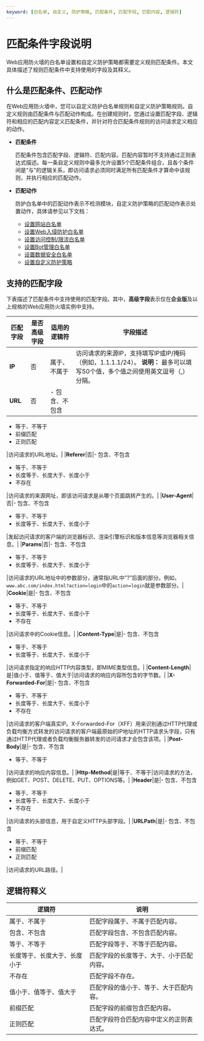 ```yaml
---
keyword: [白名单, 自定义, 防护策略, 匹配条件, 匹配字段, 匹配内容, 逻辑符]
---
```


# 匹配条件字段说明

Web应用防火墙的白名单设置和自定义防护策略都需要定义规则匹配条件。本文具体描述了规则匹配条件中支持使用的字段及其释义。

## 什么是匹配条件、匹配动作

在Web应用防火墙中，您可以自定义防护白名单规则和自定义防护策略规则。自定义规则由匹配条件与匹配动作构成。在创建规则时，您通过设置匹配字段、逻辑符和相应的匹配内容定义匹配条件，并针对符合匹配条件规则的访问请求定义相应的动作。

-   **匹配条件**

    匹配条件包含匹配字段、逻辑符、匹配内容。匹配内容暂时不支持通过正则表达式描述。每一条自定义规则中最多允许设置5个匹配条件组合，且各个条件间是“与”的逻辑关系，即访问请求必须同时满足所有匹配条件才算命中该规则，并执行相应的匹配动作。

-   **匹配动作**

    防护白名单中的匹配动作表示不检测模块，自定义防护策略的匹配动作表示处置动作，具体请参见以下文档：

    -   [设置网站白名单](/cn.zh-CN/网站防护配置/防护白名单/设置网站白名单.md)
    -   [设置Web入侵防护白名单](/cn.zh-CN/网站防护配置/防护白名单/设置Web入侵防护白名单.md)
    -   [设置访问控制/限流白名单](/cn.zh-CN/网站防护配置/防护白名单/设置访问控制/限流白名单.md)
    -   [设置Bot管理白名单](/cn.zh-CN/网站防护配置/防护白名单/设置Bot管理白名单.md)
    -   [设置数据安全白名单](/cn.zh-CN/网站防护配置/防护白名单/设置数据安全白名单.md)
    -   [设置自定义防护策略](/cn.zh-CN/网站防护配置/访问控制/限流/设置自定义防护策略.md)

## 支持的匹配字段

下表描述了匹配条件中支持使用的匹配字段。其中，**高级字段**表示仅在**企业版**及以上规格的Web应用防火墙实例中支持。

|匹配字段|是否高级字段|适用的逻辑符|字段描述|
|----|------|------|----|
|**IP**|否|属于、不属于|访问请求的来源IP，支持填写IP或IP/掩码（例如，1.1.1.1/24）。 **说明：** 最多可以填写50个值，多个值之间使用英文逗号（,）分隔。 |
|**URL**|否|-   包含、不包含
-   等于、不等于
-   前缀匹配
-   正则匹配

|访问请求的URL地址。|
|**Referer**|否|-   包含、不包含
-   等于、不等于
-   长度等于、长度大于、长度小于
-   不存在

|访问请求的来源网址，即该访问请求是从哪个页面跳转产生的。|
|**User-Agent**|否|-   包含、不包含
-   等于、不等于
-   长度等于、长度大于、长度小于

|发起访问请求的客户端的浏览器标识、渲染引擎标识和版本信息等浏览器相关信息。|
|**Params**|否|-   包含、不包含
-   等于、不等于
-   长度等于、长度大于、长度小于

|访问请求的URL地址中的参数部分，通常指URL中”?”后面的部分。例如，`www.abc.com/index.html?action=login`中的`action=login`就是参数部分。|
|**Cookie**|是|-   包含、不包含
-   等于、不等于
-   长度等于、长度大于、长度小于
-   不存在

|访问请求中的Cookie信息。|
|**Content-Type**|是|-   包含、不包含
-   等于、不等于
-   长度等于、长度大于、长度小于

|访问请求指定的响应HTTP内容类型，即MIME类型信息。|
|**Content-Length**|是|值小于、值等于、值大于|访问请求的响应内容所包含的字节数。|
|**X-Forwarded-For**|是|-   包含、不包含
-   等于、不等于
-   长度等于、长度大于、长度小于
-   不存在

|访问请求的客户端真实IP。X-Forwarded-For（XFF）用来识别通过HTTP代理或负载均衡方式转发的访问请求的客户端最原始的IP地址的HTTP请求头字段，只有通过HTTP代理或者负载均衡服务器转发的访问请求才会包含该项。|
|**Post-Body**|是|-   包含、不包含
-   等于、不等于

|访问请求的响应内容信息。|
|**Http-Method**|是|等于、不等于|访问请求的方法，例如GET、POST、DELETE、PUT、OPTIONS等。|
|**Header**|是|-   包含、不包含
-   等于、不等于
-   长度等于、长度大于、长度小于
-   不存在

|访问请求的头部信息，用于自定义HTTP头部字段。|
|**URLPath**|是|-   包含、不包含
-   等于、不等于
-   前缀匹配
-   正则匹配

|访问请求的URL路径。|

## 逻辑符释义

|逻辑符|说明|
|---|--|
|属于、不属于|匹配字段属于、不属于匹配内容。|
|包含、不包含|匹配字段包含、不包含匹配内容。|
|等于、不等于|匹配字段等于、不等于匹配内容。|
|长度等于、长度大于、长度小于|匹配字段的长度等于、大于、小于匹配内容。|
|不存在|匹配字段不存在。|
|值小于、值等于、值大于|匹配字段的值小于、等于、大于匹配内容。|
|前缀匹配|匹配字段的前缀包含匹配内容。|
|正则匹配|匹配字段符合匹配内容中定义的正则表达式。|

